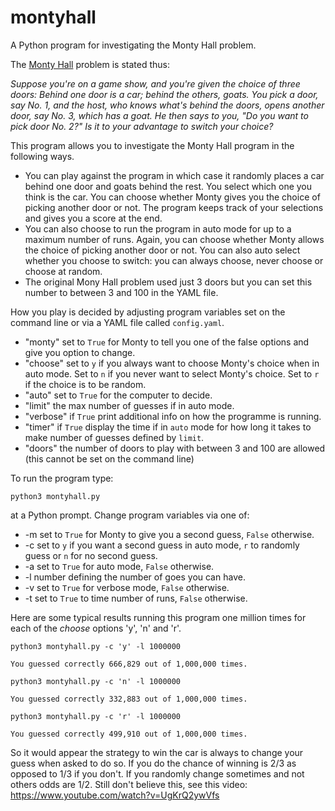 # montyhall
A Python program for investigating the Monty Hall problem.

The [Monty Hall](https://en.wikipedia.org/wiki/Monty_Hall_problem) problem is stated thus:

_Suppose you're on a game show, and you're given the choice of three doors: Behind one door is a car; behind the others, goats. You pick a door, say No. 1, and the host, who knows what's behind the doors, opens another door, say No. 3, which has a goat. He then says to you, "Do you want to pick door No. 2?" Is it to your advantage to switch your choice?_

This program allows you to investigate the Monty Hall program in the following ways.

- You can play against the program in which case it randomly places a car behind one door and goats behind the rest. You select which one you think is the car. You can choose whether Monty gives you the choice of picking another door or not. The program keeps track of your selections and gives you a score at the end.
- You can also choose to run the program in auto mode for up to a maximum number of runs. Again, you can choose whether Monty allows the choice of picking another door or not. You can also auto select whether you choose to switch: you can always choose, never choose or choose at random.
- The original Mony Hall problem used just 3 doors but you can set this number to between 3 and 100 in the YAML file.

How you play is decided by adjusting program variables set on the command line or via a YAML file called `config.yaml`.
- "monty" set to `True` for Monty to tell you one of the false options and give you option to change.
- "choose" set to `y` if you always want to choose Monty's choice when in auto mode. Set to `n` if you never want to select Monty's choice. Set to `r` if the choice is to be random.
- "auto" set to `True` for the computer to decide.
- "limit" the max number of guesses if in auto mode.
- "verbose" if `True` print additional info on how the programme is running.
- "timer" if `True` display the time if in `auto` mode for how long it takes to make number of guesses defined by `limit`.
- "doors" the number of doors to play with between 3 and 100 are allowed (this cannot be set on the command line)

To run the program type:

`python3 montyhall.py`

at a Python prompt. Change program variables via one of:
- -m set to `True` for Monty to give you a second guess, `False` otherwise.
- -c set to `y` if you want a second guess in auto mode, `r` to randomly guess or `n` for no second guess.
- -a set to `True` for auto mode, `False` otherwise.
- -l number defining the number of goes you can have.
- -v set to `True` for verbose mode, `False` otherwise.
- -t set to `True` to time number of runs, `False` otherwise.

Here are some typical results running this program one million times for each of the _choose_ options 'y', 'n' and 'r'.

`python3 montyhall.py -c 'y' -l 1000000`

`You guessed correctly 666,829 out of 1,000,000 times.`

`python3 montyhall.py -c 'n' -l 1000000`

`You guessed correctly 332,883 out of 1,000,000 times.`

`python3 montyhall.py -c 'r' -l 1000000`

`You guessed correctly 499,910 out of 1,000,000 times.`

So it would appear the strategy to win the car is always to change your guess when asked to do so. If you do the chance of winning is 2/3 as opposed to 1/3 if you don't. If you randomly change sometimes and not others odds are 1/2. Still don't believe this, see this video: https://www.youtube.com/watch?v=UgKrQ2ywVfs 
